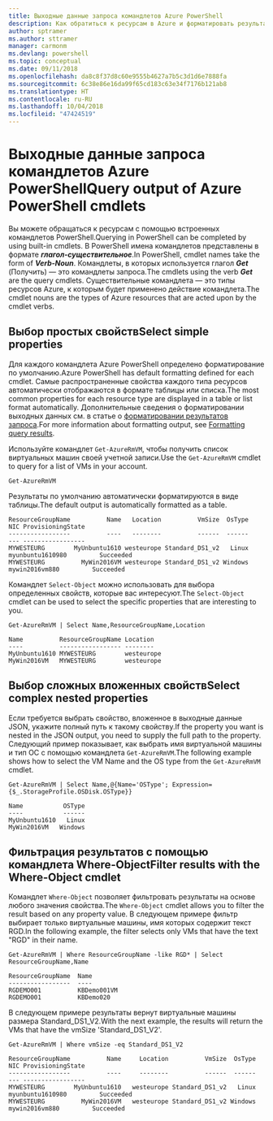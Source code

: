 ```yaml
---
title: Выходные данные запроса командлетов Azure PowerShell
description: Как обратиться к ресурсам в Azure и форматировать результаты запроса.
author: sptramer
ms.author: sttramer
manager: carmonm
ms.devlang: powershell
ms.topic: conceptual
ms.date: 09/11/2018
ms.openlocfilehash: da8c8f37d8c60e9555b4627a7b5c3d1d6e7888fa
ms.sourcegitcommit: 6c38e86e16da99f65cd183c63e34f7176b121ab8
ms.translationtype: HT
ms.contentlocale: ru-RU
ms.lasthandoff: 10/04/2018
ms.locfileid: "47424519"
---
```

# <a name="query-output-of-azure-powershell-cmdlets"></a><span data-ttu-id="c177a-103">Выходные данные запроса командлетов Azure PowerShell</span><span class="sxs-lookup"><span data-stu-id="c177a-103">Query output of Azure PowerShell cmdlets</span></span>

<span data-ttu-id="c177a-104">Вы можете обращаться к ресурсам с помощью встроенных командлетов PowerShell.</span><span class="sxs-lookup"><span data-stu-id="c177a-104">Querying in PowerShell can be completed by using built-in cmdlets.</span></span> <span data-ttu-id="c177a-105">В PowerShell имена командлетов представлены в формате **_глагол-существительное_**.</span><span class="sxs-lookup"><span data-stu-id="c177a-105">In PowerShell, cmdlet names take the form of **_Verb-Noun_**.</span></span> <span data-ttu-id="c177a-106">Командлеты, в которых используется глагол **_Get_** (Получить) — это командлеты запроса.</span><span class="sxs-lookup"><span data-stu-id="c177a-106">The cmdlets using the verb **_Get_** are the query cmdlets.</span></span> <span data-ttu-id="c177a-107">Существительные командлета — это типы ресурсов Azure, к которым будет применено действие командлета.</span><span class="sxs-lookup"><span data-stu-id="c177a-107">The cmdlet nouns are the types of Azure resources that are acted upon by the cmdlet verbs.</span></span>

## <a name="select-simple-properties"></a><span data-ttu-id="c177a-108">Выбор простых свойств</span><span class="sxs-lookup"><span data-stu-id="c177a-108">Select simple properties</span></span>

<span data-ttu-id="c177a-109">Для каждого командлета Azure PowerShell определено форматирование по умолчанию.</span><span class="sxs-lookup"><span data-stu-id="c177a-109">Azure PowerShell has default formatting defined for each cmdlet.</span></span> <span data-ttu-id="c177a-110">Самые распространенные свойства каждого типа ресурсов автоматически отображаются в формате таблицы или списка.</span><span class="sxs-lookup"><span data-stu-id="c177a-110">The most common properties for each resource type are displayed in a table or list format automatically.</span></span> <span data-ttu-id="c177a-111">Дополнительные сведения о форматировании выходных данных см. в статье о [форматировании результатов запроса](formatting-output.md).</span><span class="sxs-lookup"><span data-stu-id="c177a-111">For more information about formatting output, see [Formatting query results](formatting-output.md).</span></span>

<span data-ttu-id="c177a-112">Используйте командлет `Get-AzureRmVM`, чтобы получить список виртуальных машин своей учетной записи.</span><span class="sxs-lookup"><span data-stu-id="c177a-112">Use the `Get-AzureRmVM` cmdlet to query for a list of VMs in your account.</span></span>

```azurepowershell-interactive
Get-AzureRmVM
```

<span data-ttu-id="c177a-113">Результаты по умолчанию автоматически форматируются в виде таблицы.</span><span class="sxs-lookup"><span data-stu-id="c177a-113">The default output is automatically formatted as a table.</span></span>

```output
ResourceGroupName          Name   Location          VmSize  OsType              NIC ProvisioningState
-----------------          ----   --------          ------  ------              --- -----------------
MYWESTEURG        MyUnbuntu1610 westeurope Standard_DS1_v2   Linux myunbuntu1610980         Succeeded
MYWESTEURG          MyWin2016VM westeurope Standard_DS1_v2 Windows   mywin2016vm880         Succeeded
```

<span data-ttu-id="c177a-114">Командлет `Select-Object` можно использовать для выбора определенных свойств, которые вас интересуют.</span><span class="sxs-lookup"><span data-stu-id="c177a-114">The `Select-Object` cmdlet can be used to select the specific properties that are interesting to you.</span></span>

```azurepowershell-interactive
Get-AzureRmVM | Select Name,ResourceGroupName,Location
```

```output
Name          ResourceGroupName Location
----          ----------------- --------
MyUnbuntu1610 MYWESTEURG        westeurope
MyWin2016VM   MYWESTEURG        westeurope
```

## <a name="select-complex-nested-properties"></a><span data-ttu-id="c177a-115">Выбор сложных вложенных свойств</span><span class="sxs-lookup"><span data-stu-id="c177a-115">Select complex nested properties</span></span>

<span data-ttu-id="c177a-116">Если требуется выбрать свойство, вложенное в выходные данные JSON, укажите полный путь к такому свойству.</span><span class="sxs-lookup"><span data-stu-id="c177a-116">If the property you want is nested in the JSON output, you need to supply the full path to the property.</span></span> <span data-ttu-id="c177a-117">Следующий пример показывает, как выбрать имя виртуальной машины и тип ОС с помощью командлета `Get-AzureRmVM`.</span><span class="sxs-lookup"><span data-stu-id="c177a-117">The following example shows how to select the VM Name and the OS type from the `Get-AzureRmVM` cmdlet.</span></span>

```azurepowershell-interactive
Get-AzureRmVM | Select Name,@{Name='OSType'; Expression={$_.StorageProfile.OSDisk.OSType}}
```

```output
Name           OSType
----           ------
MyUnbuntu1610   Linux
MyWin2016VM   Windows
```

## <a name="filter-results-with-the-where-object-cmdlet"></a><span data-ttu-id="c177a-118">Фильтрация результатов с помощью командлета Where-Object</span><span class="sxs-lookup"><span data-stu-id="c177a-118">Filter results with the Where-Object cmdlet</span></span>

<span data-ttu-id="c177a-119">Командлет `Where-Object` позволяет фильтровать результаты на основе любого значения свойства.</span><span class="sxs-lookup"><span data-stu-id="c177a-119">The `Where-Object` cmdlet allows you to filter the result based on any property value.</span></span> <span data-ttu-id="c177a-120">В следующем примере фильтр выбирает только виртуальные машины, имя которых содержит текст RGD.</span><span class="sxs-lookup"><span data-stu-id="c177a-120">In the following example, the filter selects only VMs that have the text "RGD" in their name.</span></span>

```azurepowershell-interactive
Get-AzureRmVM | Where ResourceGroupName -like RGD* | Select ResourceGroupName,Name
```

```output
ResourceGroupName  Name
-----------------  ----
RGDEMO001          KBDemo001VM
RGDEMO001          KBDemo020
```

<span data-ttu-id="c177a-121">В следующем примере результаты вернут виртуальные машины размера Standard_DS1_V2.</span><span class="sxs-lookup"><span data-stu-id="c177a-121">With the next example, the results will return the VMs that have the vmSize 'Standard_DS1_V2'.</span></span>

```azurepowershell-interactive
Get-AzureRmVM | Where vmSize -eq Standard_DS1_V2
```

```output
ResourceGroupName          Name     Location          VmSize  OsType              NIC ProvisioningState
-----------------          ----     --------          ------  ------              --- -----------------
MYWESTEURG        MyUnbuntu1610   westeurope Standard_DS1_v2   Linux myunbuntu1610980         Succeeded
MYWESTEURG          MyWin2016VM   westeurope Standard_DS1_v2 Windows   mywin2016vm880         Succeeded
```